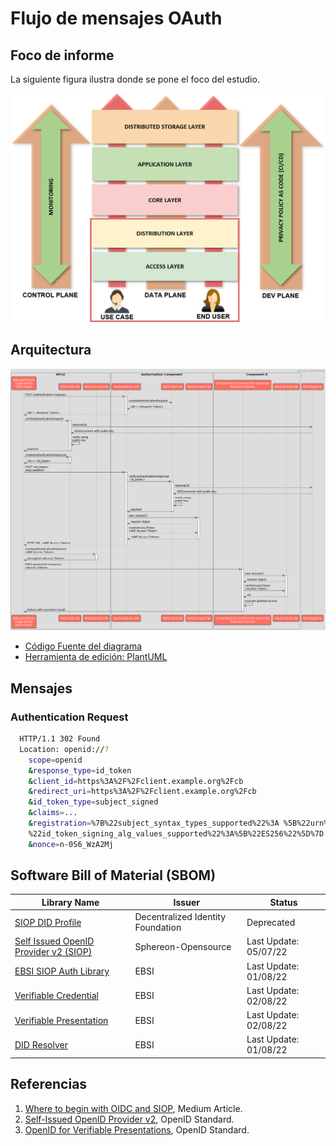 # Flujo de mensajes OAuth

## Foco de informe

La siguiente figura ilustra donde se pone el foco del estudio.

   ![alt text](./img/focus.png "Focus")

## Arquitectura

   ![alt text](./img/did-oidc_siop_v2.png "Focus")

- [Código Fuente del diagrama](./img/DID-OIDC_SIOP_sequence_diagram.txt)
- [Herramienta de edición: PlantUML](https://plantuml.com/)

## Mensajes

### Authentication Request

```bash
  HTTP/1.1 302 Found
  Location: openid://?
    scope=openid
    &response_type=id_token
    &client_id=https%3A%2F%2Fclient.example.org%2Fcb
    &redirect_uri=https%3A%2F%2Fclient.example.org%2Fcb
    &id_token_type=subject_signed
    &claims=...
    &registration=%7B%22subject_syntax_types_supported%22%3A %5B%22urn%3Aietf%3Aparams%3Aoauth%3Ajwk-thumbprint%22%5D%2C%0A%20%20%20%20
    %22id_token_signing_alg_values_supported%22%3A%5B%22ES256%22%5D%7D
    &nonce=n-0S6_WzA2Mj
```

## Software Bill of Material (SBOM)

| Library Name          |        Issuer                    |   Status              |
|-----------------------|----------------------------------|-----------------------|
|[SIOP DID Profile](https://github.com/decentralized-identity/did-siop) | Decentralized Identity Foundation | Deprecated            |
|[Self Issued OpenID Provider v2 (SIOP)](https://github.com/Sphereon-Opensource/did-auth-siop)| Sphereon-Opensource| Last Update: 05/07/22 |
|[EBSI SIOP Auth Library](https://www.npmjs.com/package/@cef-ebsi/siop-auth)| EBSI                              | Last Update: 01/08/22 |
|[Verifiable Credential](https://www.npmjs.com/package/@cef-ebsi/verifiable-credential)| EBSI                              | Last Update: 02/08/22 |
|[Verifiable Presentation](https://www.npmjs.com/package/@cef-ebsi/verifiable-presentation)| EBSI                              | Last Update: 02/08/22 |
|[DID Resolver](https://www.npmjs.com/package/@cef-ebsi/ebsi-did-resolver)           | EBSI                              | Last Update: 01/08/22 |

## Referencias

1. [Where to begin with OIDC and SIOP](https://medium.com/decentralized-identity/where-to-begin-with-oidc-and-siop-7dd186c89796), Medium Article.
2. [Self-Issued OpenID Provider v2](https://openid.net/specs/openid-connect-self-issued-v2-1_0.html), OpenID Standard.
3. [OpenID for Verifiable Presentations](https://openid.net/specs/openid-4-verifiable-presentations-1_0.html), OpenID Standard.